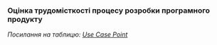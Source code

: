 ### Оцінка трудомісткості процесу розробки програмного продукту

*Посилання на таблицю: [Use Case Point](https://docs.google.com/spreadsheets/d/1O4RUxvjehQVWDxs0zWviQcV21nfP8Ggxip1qqCWyHeY/edit?usp=sharing)*